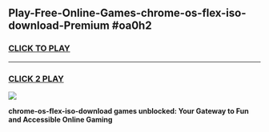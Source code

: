 
## Play-Free-Online-Games-chrome-os-flex-iso-download-Premium #oa0h2
<h3>
<a href="https://premium.freeplayer.one?title=chrome-os-flex-iso-download&ref=8M">CLICK TO PLAY</a></h3>
<hr>

<h3>
<a href="https://premium.freeplayer.one?title=chrome-os-flex-iso-download&ref=8M">CLICK 2 PLAY</a>
  
</h3>

<a href="https://premium.freeplayer.one?title=chrome-os-flex-iso-download&ref=8M"><img src="https://clearcache.store/games.png"></a>


**chrome-os-flex-iso-download games unblocked: Your Gateway to Fun and Accessible Online Gaming**
